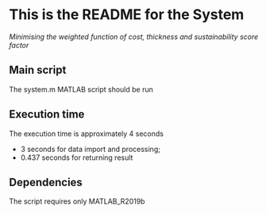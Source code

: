 This is the README for the System
=======

*Minimising the weighted function of cost, thickness and sustainability score factor*  


Main script 
-------
The system.m MATLAB script should be run

Execution time
-------
The execution time is approximately 4 seconds
- 3 seconds for data import and processing;
- 0.437 seconds for returning result

Dependencies
-------
The script requires only MATLAB_R2019b

